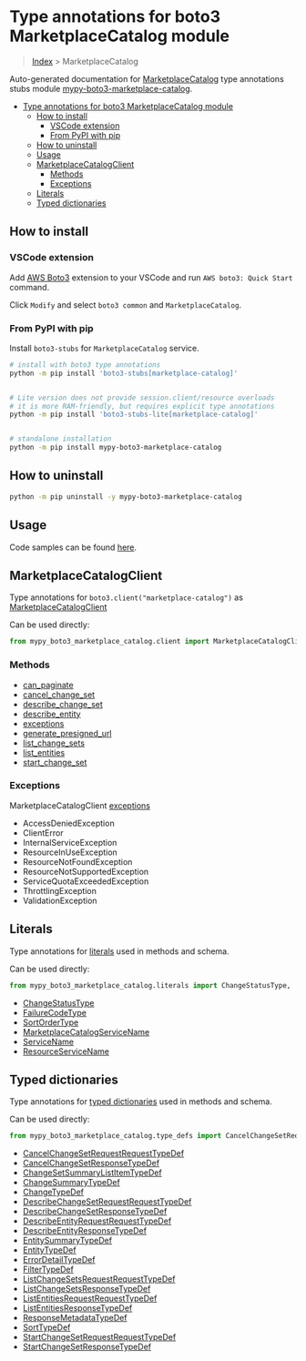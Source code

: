 <a id="type-annotations-for-boto3-marketplacecatalog-module"></a>

# Type annotations for boto3 MarketplaceCatalog module

> [Index](..) > MarketplaceCatalog

Auto-generated documentation for
[MarketplaceCatalog](https://boto3.amazonaws.com/v1/documentation/api/latest/reference/services/marketplace-catalog.html#MarketplaceCatalog)
type annotations stubs module
[mypy-boto3-marketplace-catalog](https://pypi.org/project/mypy-boto3-marketplace-catalog/).

- [Type annotations for boto3 MarketplaceCatalog module](#type-annotations-for-boto3-marketplacecatalog-module)
  - [How to install](#how-to-install)
    - [VSCode extension](#vscode-extension)
    - [From PyPI with pip](#from-pypi-with-pip)
  - [How to uninstall](#how-to-uninstall)
  - [Usage](#usage)
  - [MarketplaceCatalogClient](#marketplacecatalogclient)
    - [Methods](#methods)
    - [Exceptions](#exceptions)
  - [Literals](#literals)
  - [Typed dictionaries](#typed-dictionaries)

<a id="how-to-install"></a>

## How to install

<a id="vscode-extension"></a>

### VSCode extension

Add
[AWS Boto3](https://marketplace.visualstudio.com/items?itemName=Boto3typed.boto3-ide)
extension to your VSCode and run `AWS boto3: Quick Start` command.

Click `Modify` and select `boto3 common` and `MarketplaceCatalog`.

<a id="from-pypi-with-pip"></a>

### From PyPI with pip

Install `boto3-stubs` for `MarketplaceCatalog` service.

```bash
# install with boto3 type annotations
python -m pip install 'boto3-stubs[marketplace-catalog]'


# Lite version does not provide session.client/resource overloads
# it is more RAM-friendly, but requires explicit type annotations
python -m pip install 'boto3-stubs-lite[marketplace-catalog]'


# standalone installation
python -m pip install mypy-boto3-marketplace-catalog
```

<a id="how-to-uninstall"></a>

## How to uninstall

```bash
python -m pip uninstall -y mypy-boto3-marketplace-catalog
```

<a id="usage"></a>

## Usage

Code samples can be found [here](./usage.md).

<a id="marketplacecatalogclient"></a>

## MarketplaceCatalogClient

Type annotations for `boto3.client("marketplace-catalog")` as
[MarketplaceCatalogClient](./client.md)

Can be used directly:

```python
from mypy_boto3_marketplace_catalog.client import MarketplaceCatalogClient
```

<a id="methods"></a>

### Methods

- [can_paginate](./client.md#can_paginate)
- [cancel_change_set](./client.md#cancel_change_set)
- [describe_change_set](./client.md#describe_change_set)
- [describe_entity](./client.md#describe_entity)
- [exceptions](./client.md#exceptions)
- [generate_presigned_url](./client.md#generate_presigned_url)
- [list_change_sets](./client.md#list_change_sets)
- [list_entities](./client.md#list_entities)
- [start_change_set](./client.md#start_change_set)

<a id="exceptions"></a>

### Exceptions

MarketplaceCatalogClient [exceptions](./client.md#exceptions)

- AccessDeniedException
- ClientError
- InternalServiceException
- ResourceInUseException
- ResourceNotFoundException
- ResourceNotSupportedException
- ServiceQuotaExceededException
- ThrottlingException
- ValidationException

<a id="literals"></a>

## Literals

Type annotations for [literals](./literals.md) used in methods and schema.

Can be used directly:

```python
from mypy_boto3_marketplace_catalog.literals import ChangeStatusType, ...
```

- [ChangeStatusType](./literals.md#changestatustype)
- [FailureCodeType](./literals.md#failurecodetype)
- [SortOrderType](./literals.md#sortordertype)
- [MarketplaceCatalogServiceName](./literals.md#marketplacecatalogservicename)
- [ServiceName](./literals.md#servicename)
- [ResourceServiceName](./literals.md#resourceservicename)

<a id="typed-dictionaries"></a>

## Typed dictionaries

Type annotations for [typed dictionaries](./type_defs.md) used in methods and
schema.

Can be used directly:

```python
from mypy_boto3_marketplace_catalog.type_defs import CancelChangeSetRequestRequestTypeDef, ...
```

- [CancelChangeSetRequestRequestTypeDef](./type_defs.md#cancelchangesetrequestrequesttypedef)
- [CancelChangeSetResponseTypeDef](./type_defs.md#cancelchangesetresponsetypedef)
- [ChangeSetSummaryListItemTypeDef](./type_defs.md#changesetsummarylistitemtypedef)
- [ChangeSummaryTypeDef](./type_defs.md#changesummarytypedef)
- [ChangeTypeDef](./type_defs.md#changetypedef)
- [DescribeChangeSetRequestRequestTypeDef](./type_defs.md#describechangesetrequestrequesttypedef)
- [DescribeChangeSetResponseTypeDef](./type_defs.md#describechangesetresponsetypedef)
- [DescribeEntityRequestRequestTypeDef](./type_defs.md#describeentityrequestrequesttypedef)
- [DescribeEntityResponseTypeDef](./type_defs.md#describeentityresponsetypedef)
- [EntitySummaryTypeDef](./type_defs.md#entitysummarytypedef)
- [EntityTypeDef](./type_defs.md#entitytypedef)
- [ErrorDetailTypeDef](./type_defs.md#errordetailtypedef)
- [FilterTypeDef](./type_defs.md#filtertypedef)
- [ListChangeSetsRequestRequestTypeDef](./type_defs.md#listchangesetsrequestrequesttypedef)
- [ListChangeSetsResponseTypeDef](./type_defs.md#listchangesetsresponsetypedef)
- [ListEntitiesRequestRequestTypeDef](./type_defs.md#listentitiesrequestrequesttypedef)
- [ListEntitiesResponseTypeDef](./type_defs.md#listentitiesresponsetypedef)
- [ResponseMetadataTypeDef](./type_defs.md#responsemetadatatypedef)
- [SortTypeDef](./type_defs.md#sorttypedef)
- [StartChangeSetRequestRequestTypeDef](./type_defs.md#startchangesetrequestrequesttypedef)
- [StartChangeSetResponseTypeDef](./type_defs.md#startchangesetresponsetypedef)
